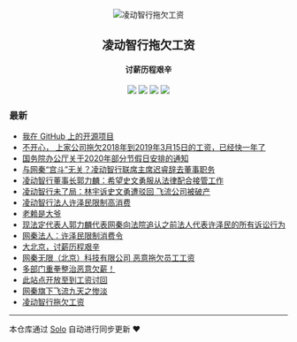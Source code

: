 <p align="center"><img alt="凌动智行拖欠工资" src="https://static.b3log.org/images/brand/solo-32.png"></p><h2 align="center">
凌动智行拖欠工资
</h2>

<h4 align="center">讨薪历程艰辛</h4>
<p align="center"><a title="凌动智行拖欠工资" target="_blank" href="https://github.com/lkmforward/solo-blog"><img src="https://img.shields.io/github/last-commit/lkmforward/solo-blog.svg?style=flat-square&color=FF9900"></a>
<a title="GitHub repo size in bytes" target="_blank" href="https://github.com/lkmforward/solo-blog"><img src="https://img.shields.io/github/repo-size/lkmforward/solo-blog.svg?style=flat-square"></a>
<a title="Solo Version" target="_blank" href="https://github.com/88250/solo/releases"><img src="https://img.shields.io/badge/solo-3.6.6-f1e05a.svg?style=flat-square&color=blueviolet"></a>
<a title="Hits" target="_blank" href="https://github.com/88250/hits"><img src="https://hits.b3log.org/lkmforward/solo-blog.svg"></a></p>

### 最新

* [我在 GitHub 上的开源项目](https://www.lkmotion.cn/my-github-repos)
* [不开心， 上家公司拖欠2018年到2019年3月15日的工资，已经快一年了](https://www.lkmotion.cn/articles/2019/12/03/1575365583638.html)
* [国务院办公厅关于2020年部分节假日安排的通知](https://www.lkmotion.cn/articles/2019/11/21/1574329963276.html)
* [与网秦“宫斗”无关？凌动智行联席主席迟睿辞去董事职务](https://www.lkmotion.cn/articles/2019/11/21/1574302029451.html)
* [凌动智行董事长郭力麟：希望史文勇服从法律配合接管工作](https://www.lkmotion.cn/articles/2019/11/21/1574301901759.html)
* [凌动智行未了局：林宇诉史文勇遭驳回 飞流公司被破产](https://www.lkmotion.cn/articles/2019/11/21/1574301599464.html)
* [凌动智行法人许泽民限制高消费](https://www.lkmotion.cn/articles/2019/11/06/1573029878054.html)
* [老赖是大爷](https://www.lkmotion.cn/articles/2019/11/05/1572946949733.html)
* [现法定代表人郭力麟代表网秦向法院追认之前法人代表许泽民的所有诉讼行为](https://www.lkmotion.cn/articles/2019/11/05/1572937954886.html)
* [网秦法人：许泽民限制消费令](https://www.lkmotion.cn/articles/2019/11/04/1572858120602.html)
* [大北京，讨薪历程艰辛](https://www.lkmotion.cn/articles/2019/11/04/1572831463248.html)
* [网秦无限（北京）科技有限公司 恶意拖欠员工工资](https://www.lkmotion.cn/articles/2019/11/01/1572580068801.html)
* [多部门重拳整治恶意欠薪！](https://www.lkmotion.cn/articles/2019/10/31/1572486872839.html)
* [此站点开放至到工资讨回](https://www.lkmotion.cn/articles/2019/10/30/1572420085667.html)
* [网秦旗下飞流九天之惨淡](https://www.lkmotion.cn/articles/2019/10/30/1572405405398.html)
* [凌动智行拖欠工资](https://www.lkmotion.cn/articles/2019/10/29/1572345892814.html)



---

本仓库通过 [Solo](https://github.com/88250/solo) 自动进行同步更新 ❤️ 